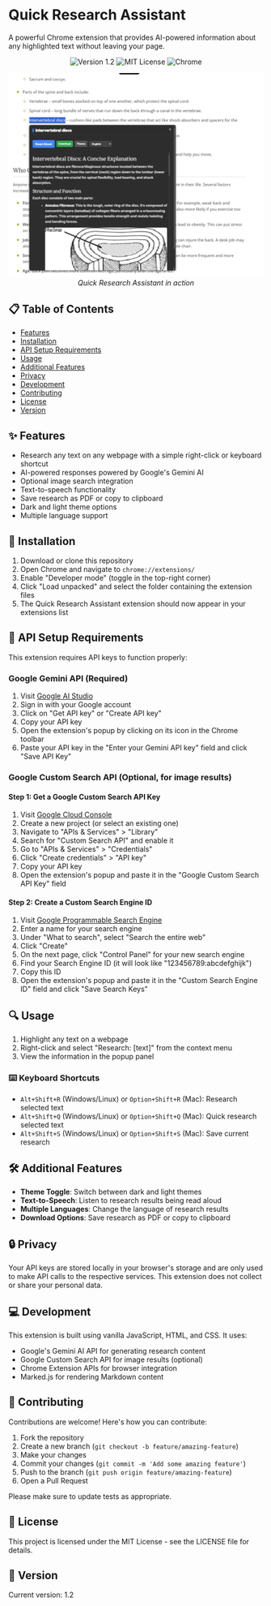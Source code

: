# Quick Research Assistant

A powerful Chrome extension that provides AI-powered information about any highlighted text without leaving your page.

<p align="center">
  <img src="https://img.shields.io/badge/version-1.2-blue" alt="Version 1.2">
  <img src="https://img.shields.io/badge/license-MIT-green" alt="MIT License">
  <img src="https://img.shields.io/badge/platform-Chrome-orange" alt="Chrome">
</p>

<p align="center">
  <img src="./gitAssets/img.png" alt="Quick Research Assistant Showcase" width="600">
  <br>
  <em>Quick Research Assistant in action</em>
</p>

## 📋 Table of Contents

- [Features](#features)
- [Installation](#installation)
- [API Setup Requirements](#api-setup-requirements)
- [Usage](#usage)
- [Additional Features](#additional-features)
- [Privacy](#privacy)
- [Development](#development)
- [Contributing](#contributing)
- [License](#license)
- [Version](#version)

## ✨ Features

- Research any text on any webpage with a simple right-click or keyboard shortcut
- AI-powered responses powered by Google's Gemini AI
- Optional image search integration
- Text-to-speech functionality
- Save research as PDF or copy to clipboard
- Dark and light theme options
- Multiple language support

## 🚀 Installation

1. Download or clone this repository
2. Open Chrome and navigate to `chrome://extensions/`
3. Enable "Developer mode" (toggle in the top-right corner)
4. Click "Load unpacked" and select the folder containing the extension files
5. The Quick Research Assistant extension should now appear in your extensions list

## 🔑 API Setup Requirements

This extension requires API keys to function properly:

### Google Gemini API (Required)

1. Visit [Google AI Studio](https://makersuite.google.com/app/apikey)
2. Sign in with your Google account
3. Click on "Get API key" or "Create API key"
4. Copy your API key
5. Open the extension's popup by clicking on its icon in the Chrome toolbar
6. Paste your API key in the "Enter your Gemini API key" field and click "Save API Key"

### Google Custom Search API (Optional, for image results)

#### Step 1: Get a Google Custom Search API Key

1. Visit [Google Cloud Console](https://console.cloud.google.com/)
2. Create a new project (or select an existing one)
3. Navigate to "APIs & Services" > "Library"
4. Search for "Custom Search API" and enable it
5. Go to "APIs & Services" > "Credentials"
6. Click "Create credentials" > "API key"
7. Copy your API key
8. Open the extension's popup and paste it in the "Google Custom Search API Key" field

#### Step 2: Create a Custom Search Engine ID

1. Visit [Google Programmable Search Engine](https://programmablesearchengine.google.com/create/new)
2. Enter a name for your search engine
3. Under "What to search", select "Search the entire web"
4. Click "Create"
5. On the next page, click "Control Panel" for your new search engine
6. Find your Search Engine ID (it will look like "123456789:abcdefghijk")
7. Copy this ID
8. Open the extension's popup and paste it in the "Custom Search Engine ID" field and click "Save Search Keys"

## 🔍 Usage

1. Highlight any text on a webpage
2. Right-click and select "Research: [text]" from the context menu
3. View the information in the popup panel

### ⌨️ Keyboard Shortcuts

- `Alt+Shift+R` (Windows/Linux) or `Option+Shift+R` (Mac): Research selected text
- `Alt+Shift+Q` (Windows/Linux) or `Option+Shift+Q` (Mac): Quick research selected text
- `Alt+Shift+S` (Windows/Linux) or `Option+Shift+S` (Mac): Save current research

## 🛠 Additional Features

- **Theme Toggle**: Switch between dark and light themes
- **Text-to-Speech**: Listen to research results being read aloud
- **Multiple Languages**: Change the language of research results
- **Download Options**: Save research as PDF or copy to clipboard

## 🔒 Privacy

Your API keys are stored locally in your browser's storage and are only used to make API calls to the respective services. This extension does not collect or share your personal data.

## 💻 Development

This extension is built using vanilla JavaScript, HTML, and CSS. It uses:

- Google's Gemini AI API for generating research content
- Google Custom Search API for image results (optional)
- Chrome Extension APIs for browser integration
- Marked.js for rendering Markdown content

## 🤝 Contributing

Contributions are welcome! Here's how you can contribute:

1. Fork the repository
2. Create a new branch (`git checkout -b feature/amazing-feature`)
3. Make your changes
4. Commit your changes (`git commit -m 'Add some amazing feature'`)
5. Push to the branch (`git push origin feature/amazing-feature`)
6. Open a Pull Request

Please make sure to update tests as appropriate.

## 📄 License

This project is licensed under the MIT License - see the LICENSE file for details.

## 🔢 Version

Current version: 1.2
